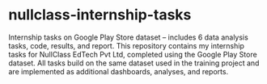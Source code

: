 # nullclass-internship-tasks
Internship tasks on Google Play Store dataset – includes 6 data analysis tasks, code, results, and report.
This repository contains my internship tasks for NullClass EdTech Pvt Ltd, completed using the Google Play Store dataset.
All tasks build on the same dataset used in the training project and are implemented as additional dashboards, analyses, and reports.
